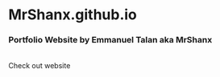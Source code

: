 # MrShanx.github.io
<h3>Portfolio Website by Emmanuel Talan aka MrShanx</h3><br>
<a href="https://mrshanx.github.io" style="text-decoration: none;">Check out website<a>
